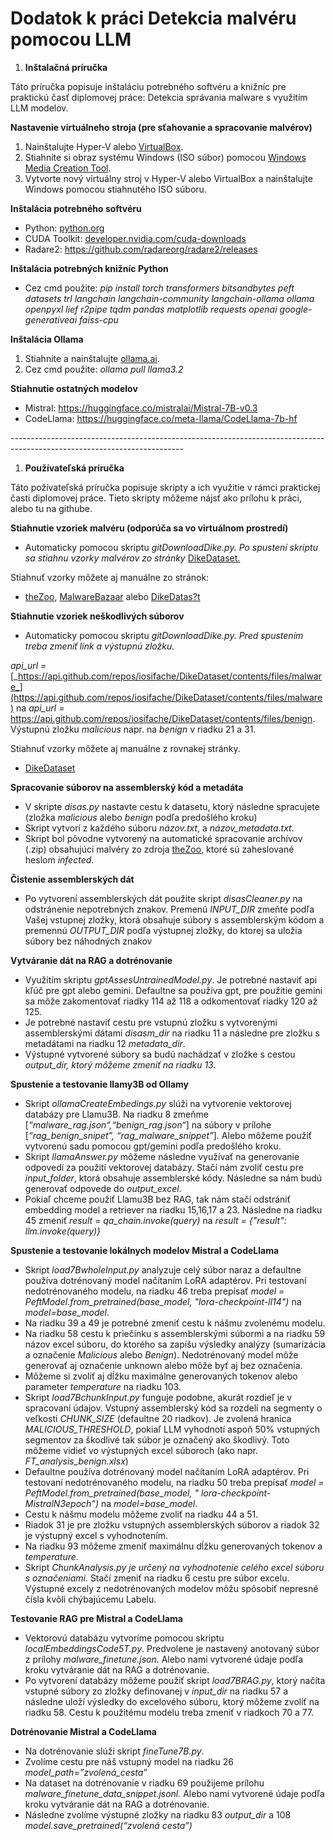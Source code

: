 # Dodatok k práci Detekcia malvéru pomocou LLM

1. **Inštalačná príručka**

Táto príručka popisuje inštaláciu potrebného softvéru a knižníc pre praktickú časť diplomovej práce: Detekcia správania malware s využitím LLM modelov.

**Nastavenie virtuálneho stroja (pre sťahovanie a spracovanie malvérov)**

1. Nainštalujte Hyper-V alebo [VirtualBox](https://www.virtualbox.org/wiki/Downloads).
2. Stiahnite si obraz systému Windows (ISO súbor) pomocou [Windows Media Creation Tool](https://www.microsoft.com/sk-sk/software-download/windows10).
3. Vytvorte nový virtuálny stroj v Hyper-V alebo VirtualBox a nainštalujte Windows pomocou stiahnutého ISO súboru.

**Inštalácia potrebného softvéru**

- Python: [python.org](https://www.python.org/downloads/)
- CUDA Toolkit: [developer.nvidia.com/cuda-downloads](https://developer.nvidia.com/cuda-downloads)
- Radare2: <https://github.com/radareorg/radare2/releases>

**Inštalácia potrebných knižníc Python**

- Cez cmd použite: _pip install torch transformers bitsandbytes peft datasets trl langchain langchain-community langchain-ollama ollama openpyxl lief r2pipe tqdm pandas matplotlib requests openai google-generativeai faiss-cpu_

**Inštalácia Ollama**

1. Stiahnite a nainštalujte [ollama.ai](https://ollama.ai).
2. Cez cmd použite: _ollama pull llama3.2_

**Stiahnutie ostatných modelov**

- Mistral: <https://huggingface.co/mistralai/Mistral-7B-v0.3>
- CodeLlama: <https://huggingface.co/meta-llama/CodeLlama-7b-hf>

\-------------------------------------------------------------------------------------------------------------------------

1. **Používateľská príručka**

Táto požívateľská príručka popisuje skripty a ich využitie v rámci praktickej časti diplomovej práce. Tieto skripty môžeme nájsť ako prílohu k práci, alebo tu na githube.

**Stiahnutie vzoriek malvéru (odporúča sa vo virtuálnom prostredí)**

- Automaticky pomocou skriptu _gitDownloadDike.py. Po spustení skriptu sa stiahnu vzorky malvérov zo stránky_ [DikeDataset.](https://github.com/iosifache/DikeDataset/tree/main/files/malware)

Stiahnuť vzorky môžete aj manuálne zo stránok:

- [theZoo](https://github.com/ytisf/theZoo), [MalwareBazaar](https://bazaar.abuse.ch/browse/) alebo [DikeDatas?t](https://github.com/iosifache/DikeDataset/tree/main/files/malware)

**Stiahnutie vzoriek neškodlivých súborov**

- Automaticky pomocou skriptu _gitDownloadDike.py. Pred spustením treba zmeniť link a výstupnú zložku._

_api_url =_ [_https://api.github.com/repos/iosifache/DikeDataset/contents/files/malware_](https://api.github.com/repos/iosifache/DikeDataset/contents/files/malware) na _api_url =_ <https://api.github.com/repos/iosifache/DikeDataset/contents/files/benign>. Výstupnú zložku _malicious_ napr. na _benign_ v riadku 21 a 31.

Stiahnuť vzorky môžete aj manuálne z rovnakej stránky.

- [DikeDataset](https://github.com/iosifache/DikeDataset/tree/main/files/benign)

**Spracovanie súborov na assemblerský kód a metadáta**

- V skripte _disas.py_ nastavte cestu k datasetu, ktorý následne spracujete (zložka _malicious_ alebo _benign_ podľa predošlého kroku)
- Skript vytvorí z každého súboru _názov.txt_, a _názov_metadata.txt_.
- Skript bol pôvodne vytvorený na automatické spracovanie archívov (.zip) obsahujúci malvéry zo zdroja [theZoo](https://github.com/ytisf/theZoo), ktoré sú zaheslované heslom _infected_.

**Čistenie assemblerských dát**

- Po vytvorení assemblerských dát použite skript _disasCleaner.py_ na odstránenie nepotrebných znakov. Premenú _INPUT_DIR_ zmeňte podľa Vašej vstupnej zložky, ktorá obsahuje súbory s assemblerským kódom a premennú _OUTPUT_DIR_ podľa výstupnej zložky, do ktorej sa uložia súbory bez náhodných znakov

**Vytváranie dát na RAG a dotrénovanie**

- Využitím skriptu _gptAssesUntrainedModel.py_. Je potrebné nastaviť api kľúč pre gpt alebo gemini. Defaultne sa používa gpt, pre použitie gemini sa môže zakomentovať riadky 114 až 118 a odkomentovať riadky 120 až 125.
- Je potrebné nastaviť cestu pre vstupnú zložku s vytvorenými assemblerskými dátami _disasm_dir_ na riadku 11 a následne pre zložku s metadátami na riadku 12 _metadata_dir_.
- Výstupné vytvorené súbory sa budú nachádzať v zložke s cestou _output_dir, ktorý môžeme zmeniť na riadku 13._

**Spustenie a testovanie llamy3B od Ollamy**

- Skript _ollamaCreateEmbedings.py_ slúži na vytvorenie vektorovej databázy pre Llamu3B. Na riadku 8 zmeňme \[_“malware_rag.json“,“benign_rag.json“_\] na súbory v prílohe \[_“rag_benign_snipet”, “rag_malware_snippet”_\]_._ Alebo môžeme použiť vytvorenú sadu pomocou gpt/gemini podľa predošlého kroku.
- Skript _llamaAnswer.py_ môžeme následne využívať na generovanie odpovedí za použití vektorovej databázy. Stačí nám zvoliť cestu pre _input_folder_, ktorá obsahuje assemblerské kódy. Následne sa nám budú generovať odpovede do _output_excel_.
- Pokiaľ chceme použiť Llamu3B bez RAG, tak nám stačí odstrániť embedding model a retriever na riadku 15,16,17 a 23. Následne na riadku 45 zmeniť _result = qa_chain.invoke(query)_ na _result = {"result": llm.invoke(query)}_

**Spustenie a testovanie lokálnych modelov Mistral a CodeLlama**

- Skript _load7BwholeInput.py_ analyzuje celý súbor naraz a defaultne používa dotrénovaný model načítaním LoRA adaptérov. Pri testovaní nedotrénovaného modelu, na riadku 46 treba prepísať _model = PeftModel.from_pretrained(base_model, "lora-checkpoint-ll14")_ na _model=base_model_.
- Na riadku 39 a 49 je potrebné zmeniť cestu k nášmu zvolenému modelu.
- Na riadku 58 cestu k priečinku s assemblerskými súbormi a na riadku 59 názov excel súboru, do ktorého sa zapíšu výsledky analýzy (sumarizácia a označenie _Malicious_ alebo _Benign_). Nedotrénovaný model môže generovať aj označenie unknown alebo môže byť aj bez označenia.
- Môžeme si zvoliť aj dĺžku maximálne generovaných tokenov alebo parameter _temperature_ na riadku 103.
- Skript _load7BchunkInput.py_ funguje podobne, akurát rozdieľ je v spracovaní údajov. Vstupný assemblerský kód sa rozdelí na segmenty o veľkosti _CHUNK_SIZE_ (defaultne 20 riadkov). Je zvolená hranica _MALICIOUS_THRESHOLD_, pokiaľ LLM vyhodnotí aspoň 50% vstupných segmentov za škodlivé tak súbor je označený ako škodlivý. Toto môžeme vidieť vo výstupných excel súboroch (ako napr. _FT_analysis_benign.xlsx_)
- Defaultne používa dotrénovaný model načítaním LoRA adaptérov. Pri testovaní nedotrénovaného modelu, na riadku 50 treba prepísať _model = PeftModel.from_pretrained(base_model, "_ _lora-checkpoint-MistralN3epoch")_ na _model=base_model_.
- Cestu k nášmu modelu môžeme zvoliť na riadku 44 a 51.
- Riadok 31 je pre zložku vstupných assemblerských súborov a riadok 32 je výstupný excel s vyhodnotením.
- Na riadku 93 môžeme zmeniť maximálnu dĺžku generovaných tokenov a _temperature_.
- Skript _ChunkAnalysis.py je určený na vyhodnotenie celého excel súboru s označeniami._ Stačí zmeniť na riadku 6 cestu pre súbor excelu. Výstupné excely z nedotrénovaných modelov môžu spôsobiť nepresné čísla kvôli chýbajúcemu Labelu.

**Testovanie RAG pre Mistral a CodeLlama**

- Vektorovú databázu vytvoríme pomocou skriptu _localEmbeddingsCode5T.py_. Predvolene je nastavený anotovaný súbor z prílohy _malware_finetune.json_. Alebo nami vytvorené údaje podľa kroku vytváranie dát na RAG a dotrénovanie.
- Po vytvorení databázy môžeme použiť skript _load7BRAG.py_, ktorý načíta vstupné súbory zo zložky definovanej v _input_dir_ na riadku 57 a následne uloží výsledky do excelového súboru, ktorý môžeme zvoliť na riadku 58. Cestu k použitému modelu treba zmeniť v riadkoch 70 a 77.

**Dotrénovanie Mistral a CodeLlama**

- Na dotrénovanie slúži skript _fineTune7B.py_.
- Zvolíme cestu pre náš vstupný model na riadku 26 _model_path=”zvolená_cesta”_
- Na dataset na dotrénovanie v riadku 69 použijeme prílohu _malware_finetune_data_snippet.jsonl._ Alebo nami vytvorené údaje podľa kroku vytváranie dát na RAG a dotrénovanie.
- Následne zvolíme výstupné zložky na riadku 83 _output_dir_ a 108 _model.save_pretrained(“zvolená cesta”)_
